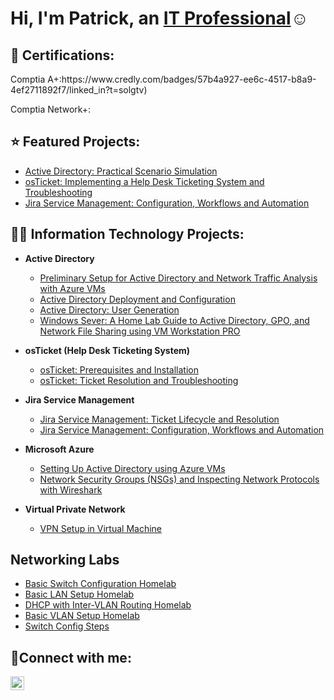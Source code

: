 <h1>Hi, I'm Patrick, an <a href="www.linkedin.com/in/patrick-furtado-94796233b">IT Professional</a>☺</h1>
<h2> 📄 Certifications:</h2>
Comptia A+:https://www.credly.com/badges/57b4a927-ee6c-4517-b8a9-4ef2711892f7/linked_in?t=solgtv)

Comptia Network+:

<h2> ⭐ Featured Projects:</h2>


- [Active Directory: Practical Scenario Simulation](https://github.com/P-furtado/ad-scenario-sim)
- [osTicket: Implementing a Help Desk Ticketing System and Troubleshooting](https://github.com/P-furtado/OSticket-TicketReso)
- [Jira Service Management: Configuration, Workflows and Automation](https://github.com/P-furtado/Jira-Config)


<h2>👨‍💻 Information Technology Projects:</h2>

- <b>Active Directory</b>

  - [Preliminary Setup for Active Directory and Network Traffic Analysis with Azure VMs](https://github.com/P-furtado/ad-azuresetup)
  - [Active Directory Deployment and Configuration](https://github.com/P-furtado/ad_deployment_Config)
  - [Active Directory: User Generation](https://github.com/P-furtado/AD-USER-GEN)
  - [Windows Sever: A Home Lab Guide to Active Directory, GPO, and Network File Sharing using VM Workstation PRO](https://github.com/P-furtado/Windows-sever-2022)

<b></b>
<b></b>



- <b>osTicket (Help Desk Ticketing System)</b>
  - [osTicket: Prerequisites and Installation](https://github.com/P-furtado/OSticket-Prereqs)
  - [osTicket: Ticket Resolution and Troubleshooting](https://github.com/P-furtado/OSticket-TicketReso)
 
 - <b> Jira Service Management</b> 
   - [Jira Service Management: Ticket Lifecycle and Resolution](https://github.com/P-furtado/Jira-Tickets)
   - [Jira Service Management: Configuration, Workflows and Automation](https://github.com/P-furtado/Jira-Config)

- <b>Microsoft Azure</b>
  - [Setting Up Active Directory using Azure VMs](https://github.com/P-furtado/config-Ad-on-premises)
  - [Network Security Groups (NSGs) and Inspecting Network Protocols with Wireshark](https://github.com/P-furtado/NSGs-azure)
- <b>Virtual Private Network</b>
  - [VPN Setup in Virtual Machine ](https://github.com/P-furtado/VPN-Setup)


## Networking Labs

- [Basic Switch Configuration Homelab](https://github.com/P-furtado/basic-switch-config-homelab) 
- [Basic LAN Setup Homelab](https://github.com/P-furtado/basic-lan-setup-homelab)   
- [DHCP with Inter-VLAN Routing Homelab](https://github.com/P-furtado/dhcp-intervlan-routing-homelab)
- [Basic VLAN Setup Homelab](https://github.com/P-furtado/basic-vlan-setup-homelab)
- [Switch Config Steps](https://github.com/P-furtado/switch-config-steps)  

<h2>🤳Connect with me:</h2>

[<img align="left" alt="Josh | LinkedIn" width="22px" src="https://cdn.jsdelivr.net/npm/simple-icons@v3/icons/linkedin.svg" />][linkedin]

[linkedin]: https://www.linkedin.com/in/patrick-furtado-94796233b/
